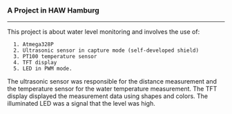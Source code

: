 ### A Project in HAW Hamburg
<hr>

This project is about water level monitoring and involves the use of:


      1. Atmega328P
      2. Ultrasonic sensor in capture mode (self-developed shield)
      3. PT100 temperature sensor
      4. TFT display
      5. LED in PWM mode.

The ultrasonic sensor was responsible for the distance measurement and the temperature sensor for the water temperature measurement. The TFT display displayed the measurement data using shapes and colors. The illuminated LED was a signal that the level was high.
